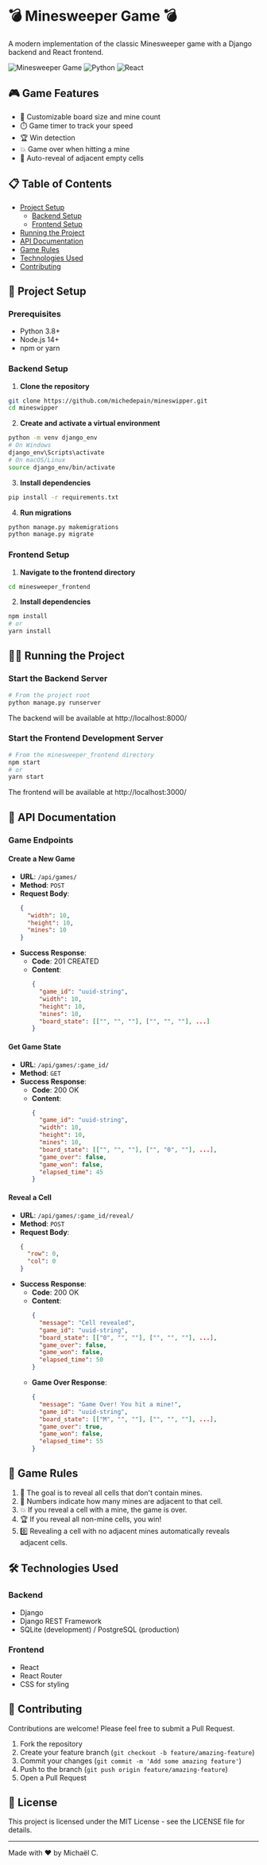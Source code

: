 # 💣 Minesweeper Game 💣

A modern implementation of the classic Minesweeper game with a Django backend and React frontend.

![Minesweeper Game](https://img.shields.io/badge/Game-Minesweeper-brightgreen)
![Python](https://img.shields.io/badge/Backend-Django-blue)
![React](https://img.shields.io/badge/Frontend-React-61DAFB)

## 🎮 Game Features

- 🎲 Customizable board size and mine count
- ⏱️ Game timer to track your speed
- 🏆 Win detection
- 💥 Game over when hitting a mine
- 🔄 Auto-reveal of adjacent empty cells

## 📋 Table of Contents

- [Project Setup](#-project-setup)
  - [Backend Setup](#backend-setup)
  - [Frontend Setup](#frontend-setup)
- [Running the Project](#-running-the-project)
- [API Documentation](#-api-documentation)
- [Game Rules](#-game-rules)
- [Technologies Used](#-technologies-used)
- [Contributing](#-contributing)

## 🚀 Project Setup

### Prerequisites

- Python 3.8+
- Node.js 14+
- npm or yarn

### Backend Setup

1. **Clone the repository**

```bash
git clone https://github.com/michedepain/mineswipper.git
cd mineswipper
```

2. **Create and activate a virtual environment**

```bash
python -m venv django_env
# On Windows
django_env\Scripts\activate
# On macOS/Linux
source django_env/bin/activate
```

3. **Install dependencies**

```bash
pip install -r requirements.txt
```

4. **Run migrations**

```bash
python manage.py makemigrations
python manage.py migrate
```

### Frontend Setup

1. **Navigate to the frontend directory**

```bash
cd minesweeper_frontend
```

2. **Install dependencies**

```bash
npm install
# or
yarn install
```

## 🏃‍♂️ Running the Project

### Start the Backend Server

```bash
# From the project root
python manage.py runserver
```

The backend will be available at http://localhost:8000/

### Start the Frontend Development Server

```bash
# From the minesweeper_frontend directory
npm start
# or
yarn start
```

The frontend will be available at http://localhost:3000/

## 📡 API Documentation

### Game Endpoints

#### Create a New Game

- **URL**: `/api/games/`
- **Method**: `POST`
- **Request Body**:
  ```json
  {
    "width": 10,
    "height": 10,
    "mines": 10
  }
  ```
- **Success Response**:
  - **Code**: 201 CREATED
  - **Content**:
    ```json
    {
      "game_id": "uuid-string",
      "width": 10,
      "height": 10,
      "mines": 10,
      "board_state": [["", "", ""], ["", "", ""], ...]
    }
    ```

#### Get Game State

- **URL**: `/api/games/:game_id/`
- **Method**: `GET`
- **Success Response**:
  - **Code**: 200 OK
  - **Content**:
    ```json
    {
      "game_id": "uuid-string",
      "width": 10,
      "height": 10,
      "mines": 10,
      "board_state": [["", "", ""], ["", "0", ""], ...],
      "game_over": false,
      "game_won": false,
      "elapsed_time": 45
    }
    ```

#### Reveal a Cell

- **URL**: `/api/games/:game_id/reveal/`
- **Method**: `POST`
- **Request Body**:
  ```json
  {
    "row": 0,
    "col": 0
  }
  ```
- **Success Response**:
  - **Code**: 200 OK
  - **Content**:
    ```json
    {
      "message": "Cell revealed",
      "game_id": "uuid-string",
      "board_state": [["0", "", ""], ["", "", ""], ...],
      "game_over": false,
      "game_won": false,
      "elapsed_time": 50
    }
    ```
  - **Game Over Response**:
    ```json
    {
      "message": "Game Over! You hit a mine!",
      "game_id": "uuid-string",
      "board_state": [["M", "", ""], ["", "", ""], ...],
      "game_over": true,
      "game_won": false,
      "elapsed_time": 55
    }
    ```

## 📜 Game Rules

1. 🎯 The goal is to reveal all cells that don't contain mines.
2. 🔢 Numbers indicate how many mines are adjacent to that cell.
3. 💥 If you reveal a cell with a mine, the game is over.
4. 🏆 If you reveal all non-mine cells, you win!
5. 0️⃣ Revealing a cell with no adjacent mines automatically reveals adjacent cells.

## 🛠️ Technologies Used

### Backend
- Django
- Django REST Framework
- SQLite (development) / PostgreSQL (production)

### Frontend
- React
- React Router
- CSS for styling

## 👥 Contributing

Contributions are welcome! Please feel free to submit a Pull Request.

1. Fork the repository
2. Create your feature branch (`git checkout -b feature/amazing-feature`)
3. Commit your changes (`git commit -m 'Add some amazing feature'`)
4. Push to the branch (`git push origin feature/amazing-feature`)
5. Open a Pull Request

## 📝 License

This project is licensed under the MIT License - see the LICENSE file for details.

---

Made with ❤️ by Michaël C.